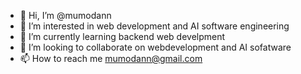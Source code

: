 - 👋 Hi, I’m @mumodann
- 👀 I’m interested in web development and AI software engineering
- 🌱 I’m currently learning backend web develpment 
- 💞️ I’m looking to collaborate on webdevelopment and AI sofatware
- 📫 How to reach me mumodann@gmail.com

<!---
mumodann/mumodann is a ✨ special ✨ repository because its `README.md` (this file) appears on your GitHub profile.
You can click the Preview link to take a look at your changes.
--->

